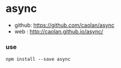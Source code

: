 # async

* github: https://github.com/caolan/async
* web : http://caolan.github.io/async/


### use
```
npm install --save async
```
